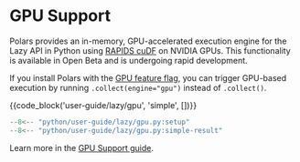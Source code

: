 # GPU Support

Polars provides an in-memory, GPU-accelerated execution engine for the Lazy API in Python using [RAPIDS cuDF](https://docs.rapids.ai/api/cudf/stable/) on NVIDIA GPUs. This functionality is available in Open Beta and is undergoing rapid development.

If you install Polars with the [GPU feature flag](../installation.md), you can trigger GPU-based execution by running `.collect(engine="gpu")` instead of `.collect()`.


{{code_block('user-guide/lazy/gpu', 'simple', [])}}
```python exec="on" result="text" session="user-guide/lazy"
--8<-- "python/user-guide/lazy/gpu.py:setup"
--8<-- "python/user-guide/lazy/gpu.py:simple-result"
```

Learn more in the [GPU Support guide](../gpu-support.md).
